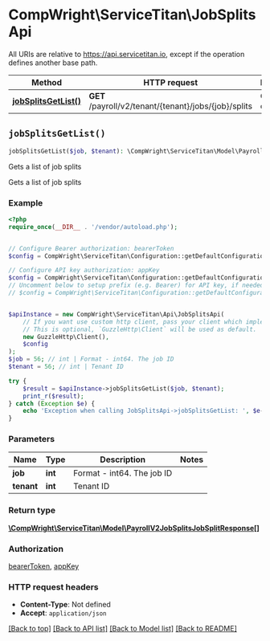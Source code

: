 # CompWright\ServiceTitan\JobSplitsApi

All URIs are relative to https://api.servicetitan.io, except if the operation defines another base path.

| Method | HTTP request | Description |
| ------------- | ------------- | ------------- |
| [**jobSplitsGetList()**](JobSplitsApi.md#jobSplitsGetList) | **GET** /payroll/v2/tenant/{tenant}/jobs/{job}/splits | Gets a list of job splits |


## `jobSplitsGetList()`

```php
jobSplitsGetList($job, $tenant): \CompWright\ServiceTitan\Model\PayrollV2JobSplitsJobSplitResponse[]
```

Gets a list of job splits

Gets a list of job splits

### Example

```php
<?php
require_once(__DIR__ . '/vendor/autoload.php');


// Configure Bearer authorization: bearerToken
$config = CompWright\ServiceTitan\Configuration::getDefaultConfiguration()->setAccessToken('YOUR_ACCESS_TOKEN');

// Configure API key authorization: appKey
$config = CompWright\ServiceTitan\Configuration::getDefaultConfiguration()->setApiKey('ST-App-Key', 'YOUR_API_KEY');
// Uncomment below to setup prefix (e.g. Bearer) for API key, if needed
// $config = CompWright\ServiceTitan\Configuration::getDefaultConfiguration()->setApiKeyPrefix('ST-App-Key', 'Bearer');


$apiInstance = new CompWright\ServiceTitan\Api\JobSplitsApi(
    // If you want use custom http client, pass your client which implements `GuzzleHttp\ClientInterface`.
    // This is optional, `GuzzleHttp\Client` will be used as default.
    new GuzzleHttp\Client(),
    $config
);
$job = 56; // int | Format - int64. The job ID
$tenant = 56; // int | Tenant ID

try {
    $result = $apiInstance->jobSplitsGetList($job, $tenant);
    print_r($result);
} catch (Exception $e) {
    echo 'Exception when calling JobSplitsApi->jobSplitsGetList: ', $e->getMessage(), PHP_EOL;
}
```

### Parameters

| Name | Type | Description  | Notes |
| ------------- | ------------- | ------------- | ------------- |
| **job** | **int**| Format - int64. The job ID | |
| **tenant** | **int**| Tenant ID | |

### Return type

[**\CompWright\ServiceTitan\Model\PayrollV2JobSplitsJobSplitResponse[]**](../Model/PayrollV2JobSplitsJobSplitResponse.md)

### Authorization

[bearerToken](../../README.md#bearerToken), [appKey](../../README.md#appKey)

### HTTP request headers

- **Content-Type**: Not defined
- **Accept**: `application/json`

[[Back to top]](#) [[Back to API list]](../../README.md#endpoints)
[[Back to Model list]](../../README.md#models)
[[Back to README]](../../README.md)

